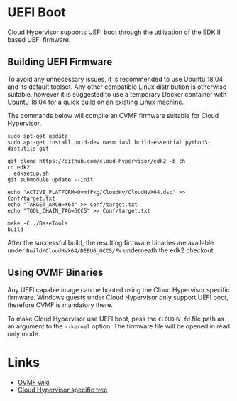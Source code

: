 # UEFI Boot

Cloud Hypervisor supports UEFI boot through the utilization of the EDK II based UEFI firmware. 

## Building UEFI Firmware

To avoid any unnecessary issues, it is recommended to use Ubuntu 18.04 and its default toolset. Any other compatible Linux distribution is otherwise suitable, however it is suggested to use a temporary Docker container with Ubuntu 18.04 for a quick build on an existing Linux machine.

The commands below will compile an OVMF firmware suitable for Cloud Hypervisor.

```shell
sudo apt-get update
sudo apt-get install uuid-dev nasm iasl build-essential python3-distutils git

git clone https://github.com/cloud-hypervisor/edk2 -b ch
cd edk2
. edksetup.sh
git submodule update --init

echo "ACTIVE_PLATFORM=OvmfPkg/CloudHv/CloudHvX64.dsc" >> Conf/target.txt
echo "TARGET_ARCH=X64" >> Conf/target.txt
echo "TOOL_CHAIN_TAG=GCC5" >> Conf/target.txt

make -C ./BaseTools
build
```

After the successful build, the resulting firmware binaries are available under `Build/CloudHvX64/DEBUG_GCC5/FV` underneath the edk2 checkout.

## Using OVMF Binaries

Any UEFI capable image can be booted using the Cloud Hypervisor specific firmware. Windows guests under Cloud Hypervisor only support UEFI boot, therefore OVMF is mandatory there.

To make Cloud Hypervisor use UEFI boot, pass the `CLOUDHV.fd` file path as an argument to the `--kernel` option. The firmware file will be opened in read only mode.

# Links

- [OVMF wiki](https://github.com/tianocore/tianocore.github.io/wiki/OVMF) 
- [Cloud Hypervisor specific tree](https://github.com/cloud-hypervisor/edk2/tree/ch)
